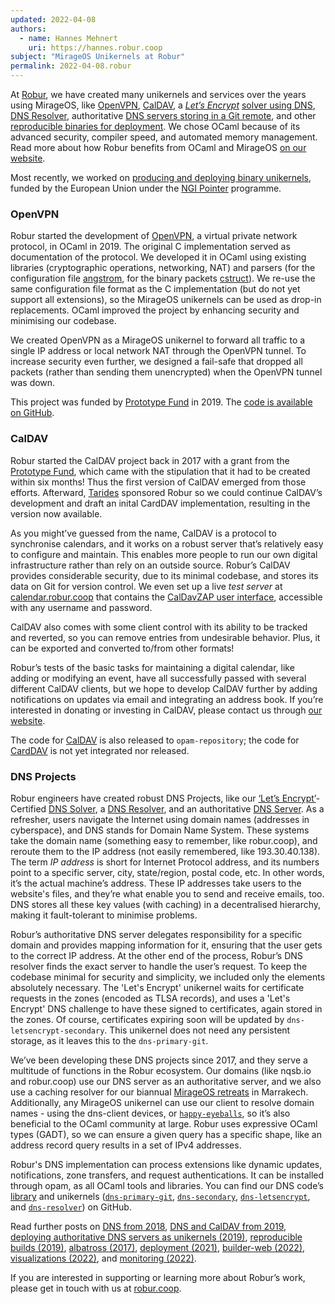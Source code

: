 ```yaml
---
updated: 2022-04-08
authors:
  - name: Hannes Mehnert
    uri: https://hannes.robur.coop
subject: "MirageOS Unikernels at Robur"
permalink: 2022-04-08.robur
---
```


At [Robur](https://robur.coop), we have created many unikernels and services over the years using MirageOS, like [OpenVPN](https://builds.robur.coop/job/openvpn-router/), [CalDAV](https://builds.robur.coop/job/caldav/), a [*Let’s Encrypt*](https://letsencrypt.org/) [solver using DNS](https://builds.robur.coop/job/dns-letsencrypt/), [DNS Resolver](https://builds.robur.coop/job/dns-resolver/), authoritative [DNS servers storing in a Git remote](https://builds.robur.coop/job/dns-primary-git/), and other [reproducible binaries for deployment](https://builds.robur.coop/). We chose OCaml because of its advanced security, compiler speed, and automated memory management. Read more about how Robur benefits from OCaml and MirageOS [on our website](https://robur.coop/Our%20Work/Technology-Employed#OCaml).

Most recently, we worked on [producing and deploying binary unikernels](https://mirage.io/blog/deploying-mirageos-robur), funded by the European Union under the [NGI Pointer](https://pointer.ngi.eu) programme.

### OpenVPN

Robur started the development of [OpenVPN](https://openvpn.net/), a virtual private network protocol, in OCaml in 2019. The original C implementation served as documentation of the protocol. We developed it in OCaml using existing libraries (cryptographic operations, networking, NAT) and parsers (for the configuration file [angstrom](https://github.com/inhabitedtype/angstromg), for the binary packets [cstruct](https://github.com/mirage/ocaml-cstruct)). We re-use the same configuration file format as the C implementation (but do not yet support all extensions), so the MirageOS unikernels can be used as drop-in replacements. OCaml improved the project by enhancing security and minimising our codebase.

We created OpenVPN as a MirageOS unikernel to forward all traffic to a single IP address or local network NAT through the OpenVPN tunnel. To increase security even further, we designed a fail-safe that dropped all packets (rather than sending them unencrypted) when the OpenVPN tunnel was down.

This project was funded by [Prototype Fund](https://prototypefund.de) in 2019. The [code is available on GitHub](https://github.com/robur-coop/openvpn).

### CalDAV

Robur started the CalDAV project back in 2017 with a grant from the [Prototype Fund](https://prototypefund.de), which came with the stipulation that it had to be created within six months! Thus the first version of CalDAV emerged from those efforts. Afterward, [Tarides](https://tarides.com) sponsored Robur so we could continue CalDAV’s development and draft an inital CardDAV implementation, resulting in the version now available.

As you might’ve guessed from the name, CalDAV is a protocol to synchronise calendars, and it works on a robust server that’s relatively easy to configure and maintain. This enables more people to run our own digital infrastructure rather than rely on an outside source. Robur’s CalDAV provides considerable security, due to its minimal codebase, and stores its data on Git for version control. We even set up a live *test server* at [calendar.robur.coop](https://calendar.robur.coop) that contains the [CalDavZAP user interface](https://inf-it.com/open-source/clients/caldavzap/), accessible with any username and password.

CalDAV also comes with some client control with its ability to be tracked and reverted, so you can remove entries from undesirable behavior. Plus, it can be exported and converted to/from other formats!

Robur’s tests of the basic tasks for maintaining a digital calendar, like adding or modifying an event, have all successfully passed with several different CalDAV clients, but we hope to develop CalDAV further by adding notifications on updates via email and integrating an address book. If you’re interested in donating or investing in CalDAV, please contact us through [our website](https://robur.coop/).

The code for [CalDAV](https://github.com/robur-coop/caldav) is also released to `opam-repository`; the code for [CardDAV](https://git.robur.coop/linse/carddav) is not yet integrated nor released.

### DNS Projects

Robur engineers have created robust DNS Projects, like our [‘Let’s Encrypt’](https://letsencrypt.org/)-Certified [DNS Solver](https://builds.robur.coop/job/dns-letsencrypt/), a [DNS Resolver](https://builds.robur.coop/job/dns-resolver/), and an authoritative [DNS Server](https://builds.robur.coop/job/dns-primary-git/). As a refresher, users navigate the Internet using domain names (addresses in cyberspace), and DNS stands for Domain Name System. These systems take the domain name (something easy to remember, like robur.coop), and reroute them to the IP address (not easily remembered, like 193.30.40.138). The term *IP address* is short for Internet Protocol address, and its numbers point to a specific server, city, state/region, postal code, etc. In other words, it’s the actual machine’s address. These IP addresses take users to the website's files, and they’re what enable you to send and receive emails, too. DNS stores all these key values (with caching) in a decentralised hierarchy, making it fault-tolerant to minimise problems.

Robur’s authoritative DNS server delegates responsibility for a specific domain and provides mapping information for it, ensuring that the user gets to the correct IP address. At the other end of the process, Robur’s DNS resolver finds the exact server to handle the user’s request. To keep the codebase minimal for security and simplicity, we included only the elements absolutely necessary. The 'Let's Encrypt' unikernel waits for certificate requests in the zones (encoded as TLSA records), and uses a 'Let's Encrypt' DNS challenge to have these signed to certificates, again stored in the zones. Of course, certificates expiring soon will be updated by `dns-letsencrypt-secondary`. This unikernel does not need any persistent storage, as it leaves this to the `dns-primary-git`.

We’ve been developing these DNS projects since 2017, and they serve a multitude of functions in the Robur ecosystem. Our domains (like nqsb.io and robur.coop) use our DNS server as an authoritative server, and we also use a caching resolver for our biannual [MirageOS retreats](http://retreat.mirage.io) in Marrakech. Additionally, any MirageOS unikernel can use our client to resolve domain names - using the dns-client devices, or [`happy-eyeballs`](https://github.com/robur-coop/happy-eyeballs), so it’s also beneficial to the OCaml community at large. Robur uses expressive OCaml types (GADT), so we can ensure a given query has a specific shape, like an address record query results in a set of IPv4 addresses.

Robur's DNS implementation can process extensions like dynamic updates, notifications, zone transfers, and request authentications. It can be installed through opam, as all OCaml tools and libraries. You can find our DNS code’s [library](https://github.com/mirage/ocaml-dns) and unikernels ([`dns-primary-git`](https://github.com/robur-coop/dns-primary-git), [`dns-secondary`](https://github.com/robur-coop/dns-secondary), [`dns-letsencrypt`](https://github.com/robur-coop/dns-letsencrypt-secondary), and [`dns-resolver`](https://git.robur.coop/robur/dns-resolver)) on GitHub.

Read further posts on [DNS from 2018](https://hannes.robur.coop/Posts/DNS), [DNS and CalDAV from 2019](https://hannes.robur.coop/Posts/Summer2019), [deploying authoritative DNS servers as unikernels (2019)](https://hannes.robur.coop/Posts/DnsServer), [reproducible builds (2019)](https://hannes.robur.coop/Posts/ReproducibleOPAM), [albatross (2017)](https://hannes.robur.coop/Posts/VMM), [deployment (2021)](https://hannes.robur.coop/Posts/Deploy),
[builder-web (2022)](https://reynir.dk/posts/2022-03-08-builder-web.html), [visualizations (2022)](https://r7p5.earth/blog/2022-3-7/Builder-web%20visualizations%20at%20Robur), and [monitoring (2022)](https://hannes.robur.coop/Posts/Monitoring).

If you are interested in supporting or learning more about Robur’s work, please get in touch with us at [robur.coop](https://robur.coop/Contact).
